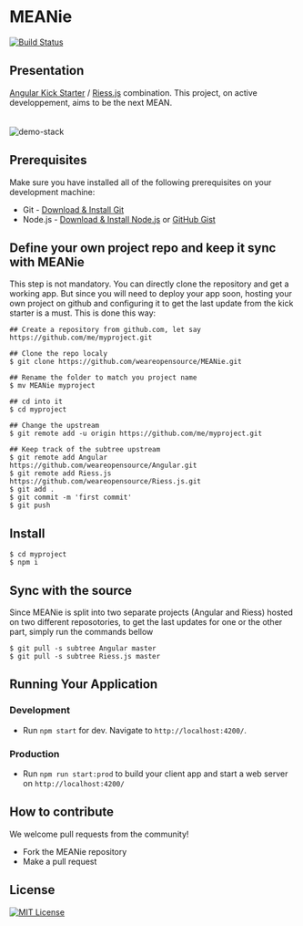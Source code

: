 # MEANie
[![Build Status](https://travis-ci.org/weareopensource/meanjs-2.svg?branch=master)](https://travis-ci.org/weareopensource/meanjs-2)

## Presentation 
[Angular Kick Starter](https://github.com/weareopensource/Angular) / [Riess.js](https://github.com/weareopensource/Riess.js) combination. This project, on active developpement, aims to be the next MEAN.
<br><br><br>
![demo-stack](https://raw.githubusercontent.com/weareopensource/Angular/assets/screenshot.png)

## Prerequisites
Make sure you have installed all of the following prerequisites on your development machine:
* Git - [Download & Install Git](https://git-scm.com/downloads)
* Node.js - [Download & Install Node.js](https://nodejs.org/en/download/) or [GitHub Gist](https://gist.github.com/isaacs/579814)

## Define your own project repo and keep it sync with MEANie
This step is not mandatory. You can directly clone the repository and get a working app. But since you will need to deploy your app soon, hosting your own project on github and configuring it to get the last update from the kick starter is a must. This is done this way:
```
## Create a repository from github.com, let say https://github.com/me/myproject.git

## Clone the repo localy
$ git clone https://github.com/weareopensource/MEANie.git

## Rename the folder to match you project name
$ mv MEANie myproject

## cd into it
$ cd myproject

## Change the upstream
$ git remote add -u origin https://github.com/me/myproject.git

## Keep track of the subtree upstream
$ git remote add Angular https://github.com/weareopensource/Angular.git
$ git remote add Riess.js https://github.com/weareopensource/Riess.js.git
$ git add .
$ git commit -m 'first commit'
$ git push
```

## Install
```
$ cd myproject
$ npm i
```

## Sync with the source
Since MEANie is split into two separate projects (Angular and Riess) hosted on two different reposotories, to get the last updates for one or the other part, simply run the commands bellow
```
$ git pull -s subtree Angular master
$ git pull -s subtree Riess.js master
```

## Running Your Application
   ### Development
   * Run `npm start` for dev. Navigate to `http://localhost:4200/`.
   ### Production
   * Run `npm run start:prod` to build your client app and start a web server on `http://localhost:4200/`
## How to contribute
We welcome pull requests from the community!
  * Fork the MEANie repository
  * Make a pull request

## License
[![MIT License](https://img.shields.io/badge/license-MIT-blue.svg?style=flat)](/LICENSE.md)
